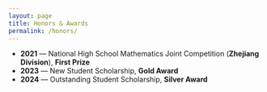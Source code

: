 ```yaml
---
layout: page
title: Honors & Awards
permalink: /honors/
---
```



- **2021** — National High School Mathematics Joint Competition (**Zhejiang Division**), **First Prize**  
- **2023** — New Student Scholarship, **Gold Award**
- **2024** — Outstanding Student Scholarship, **Silver Award**
